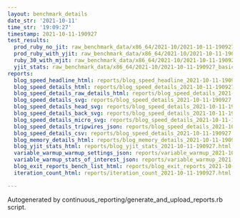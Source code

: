 ```yaml
---
layout: benchmark_details
date_str: '2021-10-11'
time_str: '19:09:27'
timestamp: 2021-10-11-190927
test_results:
  prod_ruby_no_jit: raw_benchmark_data/x86_64/2021-10/2021-10-11-190927_basic_benchmark_prod_ruby_no_jit.json
  prod_ruby_with_yjit: raw_benchmark_data/x86_64/2021-10/2021-10-11-190927_basic_benchmark_prod_ruby_with_yjit.json
  ruby_30_with_mjit: raw_benchmark_data/x86_64/2021-10/2021-10-11-190927_basic_benchmark_ruby_30_with_mjit.json
  yjit_stats: raw_benchmark_data/x86_64/2021-10/2021-10-11-190927_basic_benchmark_yjit_stats.json
reports:
  blog_speed_headline_html: reports/blog_speed_headline_2021-10-11-190927.html
  blog_speed_details_html: reports/blog_speed_details_2021-10-11-190927.html
  blog_speed_details_raw_details_html: reports/blog_speed_details_2021-10-11-190927.raw_details.html
  blog_speed_details_svg: reports/blog_speed_details_2021-10-11-190927.svg
  blog_speed_details_head_svg: reports/blog_speed_details_2021-10-11-190927.head.svg
  blog_speed_details_back_svg: reports/blog_speed_details_2021-10-11-190927.back.svg
  blog_speed_details_micro_svg: reports/blog_speed_details_2021-10-11-190927.micro.svg
  blog_speed_details_tripwires_json: reports/blog_speed_details_2021-10-11-190927.tripwires.json
  blog_speed_details_csv: reports/blog_speed_details_2021-10-11-190927.csv
  blog_memory_details_html: reports/blog_memory_details_2021-10-11-190927.html
  blog_yjit_stats_html: reports/blog_yjit_stats_2021-10-11-190927.html
  variable_warmup_warmup_settings_json: reports/variable_warmup_2021-10-11-190927.warmup_settings.json
  variable_warmup_stats_of_interest_json: reports/variable_warmup_2021-10-11-190927.stats_of_interest.json
  blog_exit_reports_bench_list_html: reports/blog_exit_reports_2021-10-11-190927.bench_list.html
  iteration_count_html: reports/iteration_count_2021-10-11-190927.html

---
```

Autogenerated by continuous_reporting/generate_and_upload_reports.rb script.
